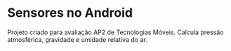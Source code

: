 # Sensores no Android
Projeto criado para avaliação AP2 de Tecnologias Móveis. Calcula pressão atmosférica, gravidade e umidade relativa do ar.
